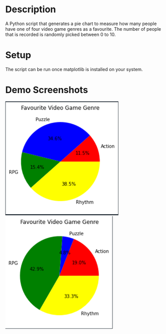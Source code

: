 # Description
A Python script that generates a pie chart to measure how many people have one of four video game genres as a favourite. The number of people that is recorded is randomly picked between 0 to 10.

# Setup

The script can be run once matplotlib is installed on your system.

# Demo Screenshots

![First random pie chart](piedemo1.png)
![Second random pie chart](piedemo2.png)
